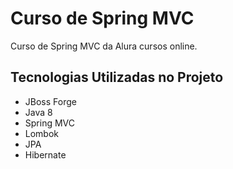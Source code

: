 # Curso de Spring MVC
Curso de Spring MVC da Alura cursos online.

## Tecnologias Utilizadas no Projeto
- JBoss Forge
- Java 8
- Spring MVC
- Lombok
- JPA
- Hibernate
